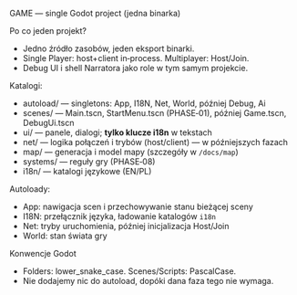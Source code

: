 GAME — single Godot project (jedna binarka)

Po co jeden projekt?
- Jedno źródło zasobów, jeden eksport binarki.
- Single Player: host+client in‑process. Multiplayer: Host/Join.
- Debug UI i shell Narratora jako role w tym samym projekcie.

Katalogi:
- autoload/ — singletons: App, I18N, Net, World, później Debug, Ai
- scenes/ — Main.tscn, StartMenu.tscn (PHASE‑01), później Game.tscn, DebugUi.tscn
- ui/ — panele, dialogi; **tylko klucze i18n** w tekstach
- net/ — logika połączeń i trybów (host/client) — w późniejszych fazach
- map/ — generacja i model mapy (szczegóły w `/docs/map`)
- systems/ — reguły gry (PHASE‑08)
- i18n/ — katalogi językowe (EN/PL)

Autoloady:
- App: nawigacja scen i przechowywanie stanu bieżącej sceny
- I18N: przełącznik języka, ładowanie katalogów `i18n`
- Net: tryby uruchomienia, później inicjalizacja Host/Join
- World: stan świata gry

Konwencje Godot
- Folders: lower_snake_case. Scenes/Scripts: PascalCase.
- Nie dodajemy nic do autoload, dopóki dana faza tego nie wymaga.
